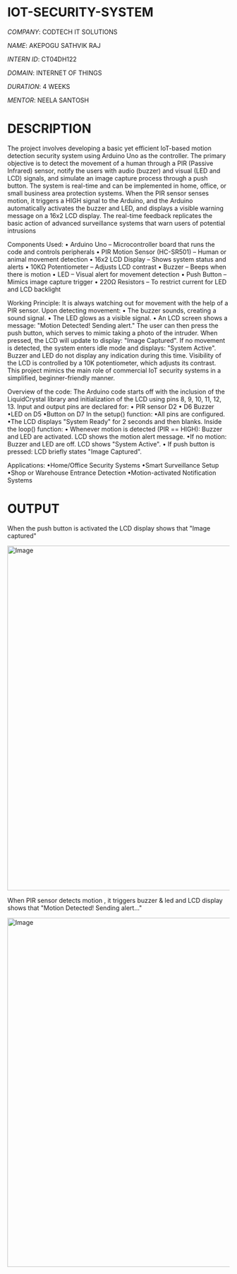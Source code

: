 # IOT-SECURITY-SYSTEM

*COMPANY*: CODTECH IT SOLUTIONS 

*NAME*: AKEPOGU SATHVIK RAJ 

*INTERN ID*: CT04DH122

*DOMAIN*: INTERNET OF THINGS

*DURATION*: 4 WEEKS

*MENTOR*: NEELA SANTOSH


# DESCRIPTION

The project involves developing a basic yet efficient IoT-based motion detection security system using Arduino Uno as the controller. The primary objective is to detect the movement of a human through a PIR (Passive Infrared) sensor, notify the users with audio (buzzer) and visual (LED and LCD) signals, and simulate an image capture process through a push button.
The system is real-time and can be implemented in home, office, or small business area protection systems. When the PIR sensor senses motion, it triggers a HIGH signal to the Arduino, and the Arduino automatically activates the buzzer and LED, and displays a visible warning message on a 16x2 LCD display. The real-time feedback replicates the basic action of advanced surveillance systems that warn users of potential intrusions

Components Used:
• Arduino Uno – Microcontroller board that runs the code and controls peripherals
• PIR Motion Sensor (HC-SR501) – Human or animal movement detection
• 16x2 LCD Display – Shows system status and alerts
• 10KΩ Potentiometer – Adjusts LCD contrast
• Buzzer – Beeps when there is motion
• LED – Visual alert for movement detection
• Push Button – Mimics image capture trigger
• 220Ω Resistors – To restrict current for LED and LCD backlight

Working Principle:
It is always watching out for movement with the help of a PIR sensor. Upon detecting movement:
• The buzzer sounds, creating a sound signal.
• The LED glows as a visible signal.
• An LCD screen shows a message: "Motion Detected! Sending alert."
The user can then press the push button, which serves to mimic taking a photo of the intruder. When pressed, the LCD will update to display: "Image Captured".
If no movement is detected, the system enters idle mode and displays: "System Active". Buzzer and LED do not display any indication during this time.
Visibility of the LCD is controlled by a 10K potentiometer, which adjusts its contrast.
This project mimics the main role of commercial IoT security systems in a simplified, beginner-friendly manner.

Overview of the code:
The Arduino code starts off with the inclusion of the LiquidCrystal library and initialization of the LCD using pins 8, 9, 10, 11, 12, 13. Input and output pins are declared for:
• PIR sensor D2
• D6 Buzzer
•LED on D5
•Button on D7
In the setup() function:
•All pins are configured.
•The LCD displays "System Ready" for 2 seconds and then blanks.
Inside the loop() function:
• Whenever motion is detected (PIR == HIGH):
     Buzzer and LED are activated.
     LCD shows the motion alert message.
•If no motion:
    Buzzer and LED are off.
    LCD shows "System Active".
• If push button is pressed:
      LCD briefly states "Image Captured".


Applications:
•Home/Office Security Systems
•Smart Surveillance Setup 
•Shop or Warehouse Entrance Detection 
•Motion-activated Notification Systems


# OUTPUT

When the push button is activated the LCD display shows that "Image captured" 

<img width="1299" height="782" alt="Image" src="https://github.com/user-attachments/assets/97bc6bf7-b950-4ffd-9328-172d0534548f" />

When PIR sensor detects motion , it triggers buzzer & led and LCD display shows that "Motion Detected! Sending alert..."

<img width="1183" height="792" alt="Image" src="https://github.com/user-attachments/assets/ce6f6bf1-01a1-43b1-b045-f7889cba46eb" />

